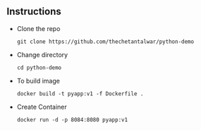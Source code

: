 ## Instructions

- Clone the repo

    ```git clone https://github.com/thechetantalwar/python-demo```
- Change directory

    ```cd python-demo```
- To build image

    ```docker build -t pyapp:v1 -f Dockerfile .```
- Create Container
    
    ```docker run -d -p 8084:8080 pyapp:v1```

